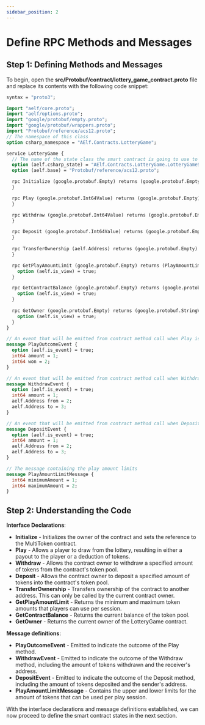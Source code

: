 ```yaml
---
sidebar_position: 2
---
```


# Define RPC Methods and Messages

## Step 1: Defining Methods and Messages

To begin, open the **src/Protobuf/contract/lottery_game_contract.proto** file and replace its contents with the following code snippet:

```protobuf showLineNumbers
syntax = "proto3";

import "aelf/core.proto";
import "aelf/options.proto";
import "google/protobuf/empty.proto";
import "google/protobuf/wrappers.proto";
import "Protobuf/reference/acs12.proto";
// The namespace of this class
option csharp_namespace = "AElf.Contracts.LotteryGame";

service LotteryGame {
  // The name of the state class the smart contract is going to use to access blockchain state
  option (aelf.csharp_state) = "AElf.Contracts.LotteryGame.LotteryGameState";
  option (aelf.base) = "Protobuf/reference/acs12.proto";

  rpc Initialize (google.protobuf.Empty) returns (google.protobuf.Empty) {
  }

  rpc Play (google.protobuf.Int64Value) returns (google.protobuf.Empty) {
  }

  rpc Withdraw (google.protobuf.Int64Value) returns (google.protobuf.Empty) {
  }

  rpc Deposit (google.protobuf.Int64Value) returns (google.protobuf.Empty) {
  }
  
  rpc TransferOwnership (aelf.Address) returns (google.protobuf.Empty) {
  }

  rpc GetPlayAmountLimit (google.protobuf.Empty) returns (PlayAmountLimitMessage) {
    option (aelf.is_view) = true;
  }

  rpc GetContractBalance (google.protobuf.Empty) returns (google.protobuf.Int64Value) {
    option (aelf.is_view) = true;
  }
  
  rpc GetOwner (google.protobuf.Empty) returns (google.protobuf.StringValue) {
    option (aelf.is_view) = true;
  }
}

// An event that will be emitted from contract method call when Play is called.
message PlayOutcomeEvent {
  option (aelf.is_event) = true;
  int64 amount = 1;
  int64 won = 2;
}

// An event that will be emitted from contract method call when Withdraw is called.
message WithdrawEvent {
  option (aelf.is_event) = true;
  int64 amount = 1;
  aelf.Address from = 2;
  aelf.Address to = 3;
}

// An event that will be emitted from contract method call when Deposit is called.
message DepositEvent {
  option (aelf.is_event) = true;
  int64 amount = 1;
  aelf.Address from = 2;
  aelf.Address to = 3;
}

// The message containing the play amount limits
message PlayAmountLimitMessage {
  int64 minimumAmount = 1;
  int64 maximumAmount = 2;
}
```

## Step 2: Understanding the Code

**Interface Declarations**:
- **Initialize** - Initializes the owner of the contract and sets the reference to the MultiToken contract.
- **Play** - Allows a player to draw from the lottery, resulting in either a payout to the player or a deduction of tokens.
- **Withdraw** - Allows the contract owner to withdraw a specified amount of tokens from the contract's token pool.
- **Deposit** - Allows the contract owner to deposit a specified amount of tokens into the contract's token pool.
- **TransferOwnership** - Transfers ownership of the contract to another address. This can only be called by the current contract owner.
- **GetPlayAmountLimit** - Returns the minimum and maximum token amounts that players can use per session.
- **GetContractBalance** - Returns the current balance of the token pool.
- **GetOwner** - Returns the current owner of the LotteryGame contract.
  
**Message definitions**:

- **PlayOutcomeEvent** - Emitted to indicate the outcome of the Play method.
- **WithdrawEvent** - Emitted to indicate the outcome of the Withdraw method, including the amount of tokens withdrawn and the receiver's address.
- **DepositEvent** - Emitted to indicate the outcome of the Deposit method, including the amount of tokens deposited and the sender's address.
- **PlayAmountLimitMessage** - Contains the upper and lower limits for the amount of tokens that can be used per play session.

With the interface declarations and message definitions established, we can now proceed to define the smart contract states in the next section.